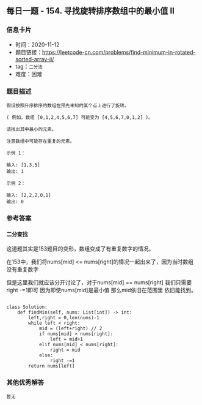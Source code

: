 ## 每日一题 - 154. 寻找旋转排序数组中的最小值 II

### 信息卡片

- 时间：2020-11-12
- 题目链接：https://leetcode-cn.com/problems/find-minimum-in-rotated-sorted-array-ii/
- tag：`二分法`
- 难度：困难

### 题目描述

```
假设按照升序排序的数组在预先未知的某个点上进行了旋转。

( 例如，数组 [0,1,2,4,5,6,7] 可能变为 [4,5,6,7,0,1,2] )。

请找出其中最小的元素。

注意数组中可能存在重复的元素。

示例 1：

输入: [1,3,5]
输出: 1

示例 2：

输入: [2,2,2,0,1]
输出: 0

```

### 参考答案


####  二分查找

这道题其实是153题目的变形，数组变成了有重复数字的情况。

在153中，我们将nums[mid] <= nums[right]的情况一起出来了，因为当时数组没有重复数字

但是这里我们就应该分开讨论了，对于nums[mid] == nums[right]  我们只需要right -=1即可
因为即使nums[mid]是最小值   那么mid依旧在范围里  依旧能找到。
 
```

class Solution:
    def findMin(self, nums: List[int]) -> int:
        left,right = 0,len(nums)-1
        while left < right:
            mid = (left+right) // 2
            if nums[mid] > nums[right]:
                left = mid+1
            elif nums[mid] < nums[right]:
                right = mid
            else:
                right -=1
        return nums[left]

```

 



### 其他优秀解答

```
暂无
```



